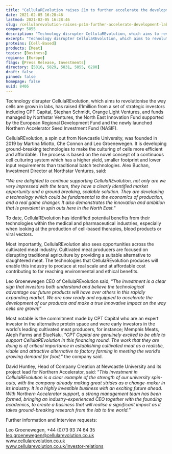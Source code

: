 ```yaml
---
title: "CellulaREvolution raises £1m to further accelerate the development of lab grown cells"
date: 2021-02-05 16:28:46
lastmod: 2021-02-05 16:28:46
slug: /cellularevolution-raises-ps1m-further-accelerate-development-lab-grown-cells
company: 5855
description: "Technology disrupter CellulaREvolution, which aims to revolutionise the way cells are grown in labs, has raised £1million from a set of strategic investors including CPT Capital, Stephan Schmidt, Orange Light Ventures, and funds managed by Northstar Ventures, the North East Innovation Fund supported by the European Regional Development Fund and the newly launched Northern Accelerator Seed Investment Fund (NASIF)."
excerpt: "Technology disrupter CellulaREvolution, which aims to revolutionise the way cells are grown in labs, has raised £1million from a set of strategic investors including CPT Capital, Stephan Schmidt, Orange Light Ventures, and funds managed by Northstar Ventures, the North East Innovation Fund supported by the European Regional Development Fund and the newly launched Northern Accelerator Seed Investment Fund (NASIF)."
proteins: [Cell-Based]
products: [Meat]
topics: [Business]
regions: [Europe]
flags: [Press Release, Investments]
directory: [5816, 5829, 5831, 5855, 6280]
draft: false
pinned: false
homepage: false
uuid: 8406
---
```

<p>Technology disrupter CellulaREvolution, which aims to revolutionise the way cells are grown in labs, has raised £1million from a set of strategic investors including CPT Capital, Stephan Schmidt, Orange Light Ventures, and funds managed by Northstar Ventures, the North East Innovation Fund supported by the European Regional Development Fund and the newly launched Northern Accelerator Seed Investment Fund (NASIF).</p>
<p>CellulaREvolution, a spin out from Newcastle University, was founded in 2019 by Martina Miotto, Che Connon and Leo Groenewegen. It is developing ground-breaking technologies to make the culturing of cells more efficient and affordable. The process is based on the novel concept of a continuous cell culturing system which has a higher yield, smaller footprint and lower input requirements than traditional batch technologies. Alex Buchan, Investment Director at Northstar Ventures, said:</p>
<p>"<em>We are delighted to continue supporting CellulaREvolution, not only are we very impressed with the team, they have a clearly identified market opportunity and a ground breaking, scalable solution. They are developing a technology which could be fundamental to the economics of production, and a real game changer. It also demonstrates the innovation and ambition that is prevalent in spin outs here in the North East.</em>"</p>
<p>To date, CellulaREvolution has identified potential benefits from their technologies within the medical and pharmaceutical industries, especially when looking at the production of cell-based therapies, blood products or viral vectors.</p>
<p>Most importantly, CellulaREvolution also sees opportunities across the cultivated meat industry. Cultivated meat producers are focused on disrupting traditional agriculture by providing a suitable alternative to slaughtered meat. The technologies that CellulaREvolution produces will enable this industry to produce at real scale and at affordable cost contributing to far reaching environmental and ethical benefits.</p>
<p>Leo Groenewegen CEO of CellulaREvolution said, “<em>The investment is a clear sign that investors both understand and believe the technological advantage our future products will have over others in this rapidly expanding market. We are now ready and equipped to accelerate the development of our products and make a true innovative impact on the way cells are grown!</em>”</p>
<p>Most notable is the commitment made by CPT Capital who are an expert investor in the alternative protein space and were early investors in the world’s leading cultivated meat producers, for instance; Memphis Meats, Aleph Farms and BlueNalu. “<em>CPT Capital are genuinely excited to be able to support CellulaREvolution in this financing round. The work that they are doing is of critical importance in establishing cultivated meat as a realistic, viable and attractive alternative to factory farming in meeting the world’s growing demand for food,</em>” the company said.</p>
<p>David Huntley, Head of Company Creation at Newcastle University and its project lead for Northern Accelerator, said: “<em>This investment in CellulaREvolution is a clear example of the strength of our university spin-outs, with the company already making great strides as a change-maker in its industry. It is a highly investible business with an exciting future ahead. With Northern Accelerator support, a strong management team has been formed, bringing an industry-experienced CEO together with the founding academics, to create a business that will realise a significant impact as it takes ground-breaking research from the lab to the world.</em>”</p>
<p>Further information and Interview requests:</p>
<p>Leo Groenewegen, +44 (0)73 93 74 64 35<br />
<a href="mailto:leo.groenewegen@cellularevolution.co.uk">leo.groenewegen@cellularevolution.co.uk</a><br />
<a href="http://www.cellularevolution.co.uk">www.cellularevolution.co.uk</a><br />
<a href="http://www.cellularevolution.co.uk/investor-relations">www.cellularevolution.co.uk/investor-relations</a></p>
